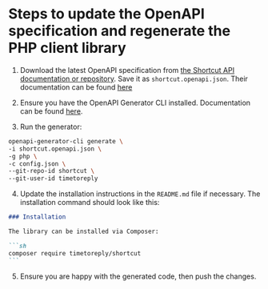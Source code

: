# Steps to update the OpenAPI specification and regenerate the PHP client library

1) Download the latest OpenAPI specification from [the Shortcut API documentation or repository](https://developer.shortcut.com/api/rest/v3/shortcut.openapi.json). Save it as `shortcut.openapi.json`. Their documentation can be found [here](https://developer.shortcut.com/api/rest/v3#Swagger-OpenAPI-file)

2) Ensure you have the OpenAPI Generator CLI installed. Documentation can be found [here](https://openapi-generator.tech/).

3) Run the generator:

```sh
openapi-generator-cli generate \
-i shortcut.openapi.json \
-g php \
-c config.json \
--git-repo-id shortcut \
--git-user-id timetoreply
```

4) Update the installation instructions in the `README.md` file if necessary. The installation command should look like this:

````markdown
### Installation

The library can be installed via Composer:

```sh
composer require timetoreply/shortcut
```
````

5) Ensure you are happy with the generated code, then push the changes.
